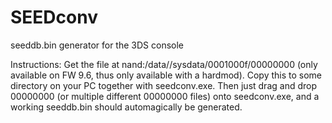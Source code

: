 # SEEDconv
seeddb.bin generator for the 3DS console

Instructions: Get the file at nand:/data/<console-unique>/sysdata/0001000f/00000000 (only available on FW 9.6, thus only available with a hardmod). Copy this to some directory on your PC together with seedconv.exe. Then just drag and drop 00000000 (or multiple different 00000000 files) onto seedconv.exe, and a working seeddb.bin should automagically be generated.
